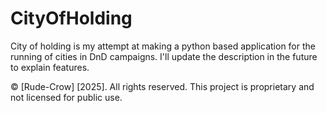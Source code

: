 # CityOfHolding
City of holding is my attempt at making a python based application for the running of cities in DnD campaigns. I'll update the description in the future to explain features.


© [Rude-Crow] [2025]. All rights reserved. This project is proprietary and not licensed for public use.
